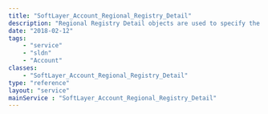 ```yaml
---
title: "SoftLayer_Account_Regional_Registry_Detail"
description: "Regional Registry Detail objects are used to specify the information you wish to use when registering subnets with the appropriate Regional Internet Registries. "
date: "2018-02-12"
tags:
    - "service"
    - "sldn"
    - "Account"
classes:
    - "SoftLayer_Account_Regional_Registry_Detail"
type: "reference"
layout: "service"
mainService : "SoftLayer_Account_Regional_Registry_Detail"
---
```

